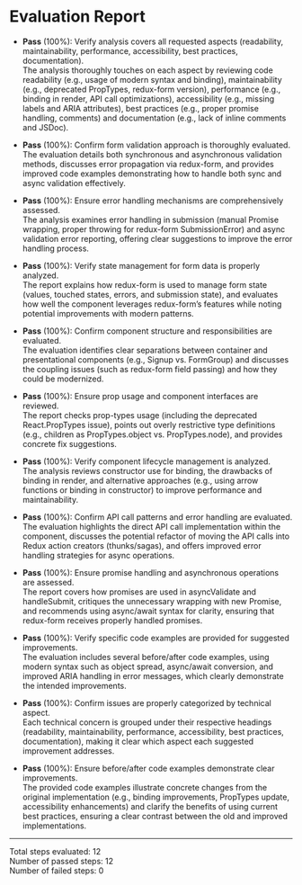 # Evaluation Report

- **Pass** (100%): Verify analysis covers all requested aspects (readability, maintainability, performance, accessibility, best practices, documentation).  
  The analysis thoroughly touches on each aspect by reviewing code readability (e.g., usage of modern syntax and binding), maintainability (e.g., deprecated PropTypes, redux-form version), performance (e.g., binding in render, API call optimizations), accessibility (e.g., missing labels and ARIA attributes), best practices (e.g., proper promise handling, comments) and documentation (e.g., lack of inline comments and JSDoc).

- **Pass** (100%): Confirm form validation approach is thoroughly evaluated.  
  The evaluation details both synchronous and asynchronous validation methods, discusses error propagation via redux-form, and provides improved code examples demonstrating how to handle both sync and async validation effectively.

- **Pass** (100%): Ensure error handling mechanisms are comprehensively assessed.  
  The analysis examines error handling in submission (manual Promise wrapping, proper throwing for redux-form SubmissionError) and async validation error reporting, offering clear suggestions to improve the error handling process.

- **Pass** (100%): Verify state management for form data is properly analyzed.  
  The report explains how redux-form is used to manage form state (values, touched states, errors, and submission state), and evaluates how well the component leverages redux-form’s features while noting potential improvements with modern patterns.

- **Pass** (100%): Confirm component structure and responsibilities are evaluated.  
  The evaluation identifies clear separations between container and presentational components (e.g., Signup vs. FormGroup) and discusses the coupling issues (such as redux-form field passing) and how they could be modernized.

- **Pass** (100%): Ensure prop usage and component interfaces are reviewed.  
  The report checks prop-types usage (including the deprecated React.PropTypes issue), points out overly restrictive type definitions (e.g., children as PropTypes.object vs. PropTypes.node), and provides concrete fix suggestions.

- **Pass** (100%): Verify component lifecycle management is analyzed.  
  The analysis reviews constructor use for binding, the drawbacks of binding in render, and alternative approaches (e.g., using arrow functions or binding in constructor) to improve performance and maintainability.

- **Pass** (100%): Confirm API call patterns and error handling are evaluated.  
  The evaluation highlights the direct API call implementation within the component, discusses the potential refactor of moving the API calls into Redux action creators (thunks/sagas), and offers improved error handling strategies for async operations.

- **Pass** (100%): Ensure promise handling and asynchronous operations are assessed.  
  The report covers how promises are used in asyncValidate and handleSubmit, critiques the unnecessary wrapping with new Promise, and recommends using async/await syntax for clarity, ensuring that redux-form receives properly handled promises.

- **Pass** (100%): Verify specific code examples are provided for suggested improvements.  
  The evaluation includes several before/after code examples, using modern syntax such as object spread, async/await conversion, and improved ARIA handling in error messages, which clearly demonstrate the intended improvements.

- **Pass** (100%): Confirm issues are properly categorized by technical aspect.  
  Each technical concern is grouped under their respective headings (readability, maintainability, performance, accessibility, best practices, documentation), making it clear which aspect each suggested improvement addresses.

- **Pass** (100%): Ensure before/after code examples demonstrate clear improvements.  
  The provided code examples illustrate concrete changes from the original implementation (e.g., binding improvements, PropTypes update, accessibility enhancements) and clarify the benefits of using current best practices, ensuring a clear contrast between the old and improved implementations.

---

Total steps evaluated: 12  
Number of passed steps: 12  
Number of failed steps: 0